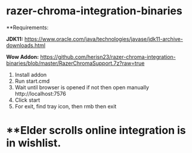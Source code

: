 # razer-chroma-integration-binaries


**Requirements:

**JDK11:** https://www.oracle.com/java/technologies/javase/jdk11-archive-downloads.html

**Wow Addon:** https://github.com/herisn23/razer-chroma-integration-binaries/blob/master/RazerChromaSupport.7z?raw=true

1) Install addon
2) Run start.cmd
3) Wait until browser is opened if not then open manually http://localhost:7576
4) Click start
5) For exit, find tray icon, then rmb then exit 


# **Elder scrolls online integration is in wishlist.
